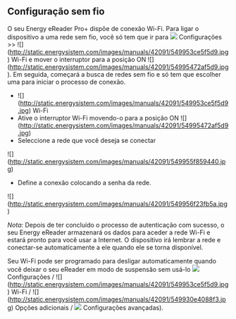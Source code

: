 ## Configuração sem fio 

O seu Energy eReader Pro+ dispõe de conexão Wi-Fi. Para ligar o dispositivo a uma rede sem fio, você só tem que ir para  ![](http://static.energysistem.com/images/manuals/42091/5499468057a7f.jpg) Configurações >> ![] (http://static.energysistem.com/images/manuals/42091/549953ce5f5d9.jpg) Wi-Fi e mover o interruptor para a posição ON ![] (http://static.energysistem.com/images/manuals/42091/54995472af5d9.jpg). Em seguida, começará a busca de redes sem fio e só tem que escolher uma para iniciar o processo de conexão.

- ![] (http://static.energysistem.com/images/manuals/42091/549953ce5f5d9.jpg) Wi-Fi 
- Ative o interruptor Wi-Fi movendo-o para a posição ON ![] (http://static.energysistem.com/images/manuals/42091/54995472af5d9.jpg)
- Seleccione a rede que você deseja se conectar

![] (http://static.energysistem.com/images/manuals/42091/549955f859440.jpg)

- Define a conexão colocando a senha da rede.

![] (http://static.energysistem.com/images/manuals/42091/549956f23fb5a.jpg)

*Nota:* Depois de ter concluído o processo de autenticação com sucesso, o seu Energy eReader armazenará os dados para aceder a rede Wi-Fi e estará pronto para você usar a Internet. O dispositivo irá lembrar a rede e conectar-se automaticamente a ele quando ele se torna disponível. 

Seu Wi-Fi pode ser programado para desligar automaticamente quando você deixar o seu eReader em modo de suspensão sem usá-lo ![](http://static.energysistem.com/images/manuals/42091/5499468057a7f.jpg) Configurações / ![] (http://static.energysistem.com/images/manuals/42091/549953ce5f5d9.jpg) Wi-Fi / ![] (http://static.energysistem.com/images/manuals/42091/549930e4088f3.jpg) Opções adicionais / ![](http://static.energysistem.com/images/manuals/42091/5499468057a7f.jpg) Configurações avançadas).
